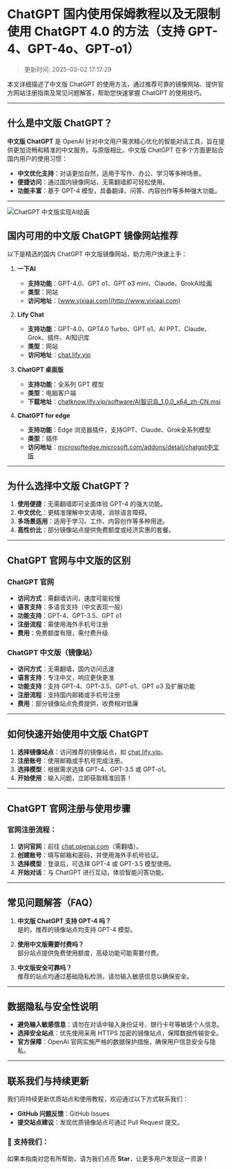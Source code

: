 # ChatGPT 国内使用保姆教程以及无限制使用 ChatGPT 4.0 的方法（支持 GPT-4、GPT-4o、GPT-o1）

>更新时间: 2025-03-02 17:17:29
>
本文详细描述了中文版 ChatGPT 的使用方法，通过推荐可靠的镜像网站、提供官方网站注册指南及常见问题解答，帮助您快速掌握 ChatGPT 的使用技巧。

---

## 什么是中文版 ChatGPT？

**中文版 ChatGPT** 是 OpenAI 针对中文用户需求精心优化的智能对话工具，旨在提供更加流畅和精准的中文服务。与原版相比，中文版 ChatGPT 在多个方面更贴合国内用户的使用习惯：

- **中文优化支持**：对话更加自然，适用于写作、办公、学习等多种场景。
- **便捷访问**：通过国内镜像网站，无需翻墙即可轻松使用。
- **功能丰富**：基于 GPT-4 模型，具备翻译、问答、内容创作等多种强大功能。

---
![ChatGPT 中文版实现AI绘画](https://github.com/user-attachments/assets/24003989-a07e-48f7-a772-026cc0a7283d)


## 国内可用的中文版 ChatGPT 镜像网站推荐

以下是精选的国内 ChatGPT 中文版镜像网站，助力用户快速上手：

1. **一下AI**  
   - **支持功能**：GPT-4.0、GPT o1、GPT o3 mini、Claude、GrokAI绘画  
   - **类型**：网站  
   - **访问地址**：[www.yixiaai.com](http://www.yixiaai.com)

2. **Lify Chat**  
   - **支持功能**：GPT-4.0、GPT4.0 Turbo、GPT o1、AI PPT、Claude、Grok、插件、AI知识库
   - **类型**：网站  
   - **访问地址**：[chat.lify.vip](http://chat.lify.vip)

3. **ChatGPT 桌面版**  
   - **支持功能**：全系列 GPT 模型  
   - **类型**：电脑客户端  
   - **下载地址**：[chatknow.lify.vip/software/AI智识岛_1.0.0_x64_zh-CN.msi](http://chatknow.lify.vip/software/AI%E6%99%BA%E6%85%A7%E5%B2%9B_1.0.0_x64_zh-CN.msi)

4. **ChatGPT for edge**  
   - **支持功能**：Edge 浏览器插件，支持GPT、Claude、Grok全系列模型  
   - **类型**：插件  
   - **访问地址**：[microsoftedge.microsoft.com/addons/detail/chatgpt中文版](https://microsoftedge.microsoft.com/addons/detail/chatgpt%E4%B8%AD%E6%96%87%E7%89%88%EF%BC%88%E4%B8%AD%E6%96%87%E7%95%8C%E9%9D%A2%E3%80%81%E5%AF%B9%E8%AF%9D%E3%80%81%E5%86%99%E4%BD%9C%E3%80%81%E7%BB%98%E7%94%BB/lmlenkgcieicbnpobkhmpcgmamahahil)

---

## 为什么选择中文版 ChatGPT？

1. **使用便捷**：无需翻墙即可全面体验 GPT-4 的强大功能。
2. **中文优化**：更精准理解中文语境，消除语言障碍。
3. **多场景适用**：适用于学习、工作、内容创作等多种用途。
4. **高性价比**：部分镜像站点提供免费额度或经济实惠的套餐。

---

## ChatGPT 官网与中文版的区别

### ChatGPT 官网
- **访问方式**：需翻墙访问，速度可能较慢
- **语言支持**：多语言支持（中文表现一般）
- **功能支持**：GPT-4、GPT-3.5、GPT o1
- **注册流程**：需使用海外手机号注册
- **费用**：免费额度有限，需付费升级

### ChatGPT 中文版（镜像站）
- **访问方式**：无需翻墙，国内访问迅速
- **语言支持**：专注中文，响应更快更准
- **功能支持**：支持 GPT-4、GPT-3.5、GPT-o1、GPT o3 及扩展功能
- **注册流程**：支持国内邮箱或手机号注册
- **费用**：部分镜像站点免费提供，收费相对低廉

---

## 如何快速开始使用中文版 ChatGPT

1. **选择镜像站点**：访问推荐的镜像站点，如 [chat.lify.vip](http://chat.lify.vip)。
2. **注册账号**：使用邮箱或手机号完成注册。
3. **选择模型**：根据需求选择 GPT-4、GPT-3.5 或 GPT-o1。
4. **开始使用**：输入问题，立即获取精准回答！

---

## ChatGPT 官网注册与使用步骤

### 官网注册流程：

1. **访问官网**：前往 [chat.openai.com](https://chat.openai.com)（需翻墙）。
2. **创建账号**：填写邮箱和密码，并使用海外手机号验证。
3. **选择模型**：登录后，可选择 GPT-4 或 GPT-3.5 模型使用。
4. **开始对话**：与 ChatGPT 进行互动，体验智能问答功能。

---

## 常见问题解答（FAQ）

1. **中文版 ChatGPT 支持 GPT-4 吗？**  
   是的，推荐的镜像站点均支持 GPT-4 模型。

2. **使用中文版需要付费吗？**  
   部分站点提供免费使用额度，高级功能可能需要付费。

3. **中文版安全可靠吗？**  
   推荐的站点均通过基础隐私检测，请勿输入敏感信息以确保安全。

---

## 数据隐私与安全性说明

- **避免输入敏感信息**：请勿在对话中输入身份证号、银行卡号等敏感个人信息。
- **选择安全站点**：优先使用采用 HTTPS 加密的镜像站点，保障数据传输安全。
- **官方保障**：OpenAI 官网实施严格的数据保护措施，确保用户信息安全与隐私。

---

## 联系我们与持续更新

我们将持续更新优质站点和使用教程，欢迎通过以下方式联系我们：  
- **GitHub 问题反馈**：GitHub Issues  
- **提交站点建议**：发现优质镜像站点可通过 Pull Request 提交。  

### 🌟 支持我们：  
如果本指南对您有所帮助，请为我们点亮 **Star**，让更多用户发现这一资源！
